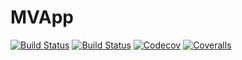 # MVApp

[![Build Status](https://travis-ci.com/yusri-dh/MVApp.jl.svg?branch=master)](https://travis-ci.com/yusri-dh/MVApp.jl)
[![Build Status](https://ci.appveyor.com/api/projects/status/github/yusri-dh/MVApp.jl?svg=true)](https://ci.appveyor.com/project/yusri-dh/MVApp-jl)
[![Codecov](https://codecov.io/gh/yusri-dh/MVApp.jl/branch/master/graph/badge.svg)](https://codecov.io/gh/yusri-dh/MVApp.jl)
[![Coveralls](https://coveralls.io/repos/github/yusri-dh/MVApp.jl/badge.svg?branch=master)](https://coveralls.io/github/yusri-dh/MVApp.jl?branch=master)
